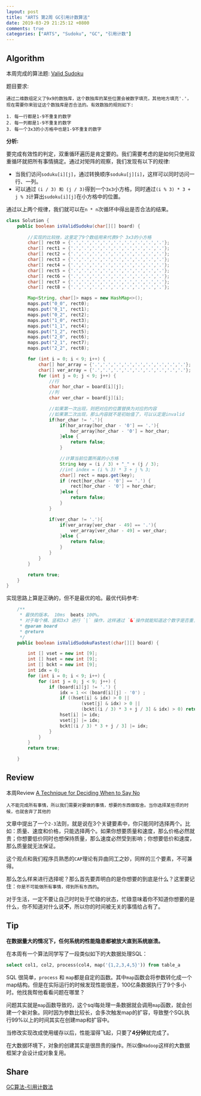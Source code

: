 ```yaml
---
layout: post
title: "ARTS 第2周 GC引用计数算法"
date: 2019-03-29 21:25:12 +0800
comments: true
categories: ["ARTS", "Sudoku", "GC", "引用计数"]
---
```


## Algorithm

本周完成的算法题: [Valid Sudoku](https://leetcode.com/problems/valid-sudoku/)

题目要求:

```
通过二维数组定义了9x9的数独库，这个数独库的某些位置会被数字填充，其他地方填充'.'，现在需要你来验证这个数独库是否合法的。有效数独的规则如下:

1. 每一行都是1-9不重复的数字
2. 每一列都是1-9不重复的数字
3. 每一个3x3的小方格中也是1-9不重复的数字
```

<!-- more -->

**分析:**

要完成有效性的判定，双重循环遍历是肯定要的。我们需要考虑的是如何只使用双重循环就把所有事情搞定。通过对矩阵的观察，我们发现有以下的规律:

* 当我们访问`soduku[i][j]`，通过转换顺序`soduku[j][i]`，这样可以同时访问一行、一列。
* 可以通过 `(i / 3) 和 (j / 3)`得到一个`3x3`小方格，同时通过`(i % 3) * 3 + j % 3`计算出`sudoku[i][j]`在小方格中的位置。

通过以上两个规律，我们就可以在`n * n`次循环中得出是否合法的结果。

```Java
class Solution {
    public boolean isValidSudoku(char[][] board) {
    
        //实现的比较挫，这里定了9个数组用来代表9个 3x3的小方格
        char[] rect0 = {'.','.','.','.','.','.','.','.','.'};
        char[] rect1 = {'.','.','.','.','.','.','.','.','.'};
        char[] rect2 = {'.','.','.','.','.','.','.','.','.'};
        char[] rect3 = {'.','.','.','.','.','.','.','.','.'};
        char[] rect4 = {'.','.','.','.','.','.','.','.','.'};
        char[] rect5 = {'.','.','.','.','.','.','.','.','.'};
        char[] rect6 = {'.','.','.','.','.','.','.','.','.'};
        char[] rect7 = {'.','.','.','.','.','.','.','.','.'};
        char[] rect8 = {'.','.','.','.','.','.','.','.','.'};

        Map<String, char[]> maps = new HashMap<>();
        maps.put("0_0", rect0);
        maps.put("0_1", rect1);
        maps.put("0_2", rect2);
        maps.put("1_0", rect3);
        maps.put("1_1", rect4);
        maps.put("1_2", rect5);
        maps.put("2_0", rect6);
        maps.put("2_1", rect7);
        maps.put("2_2", rect8);

        for (int i = 0; i < 9; i++) {
            char[] hor_array = {'.','.','.','.','.','.','.','.','.'};
            char[] ver_array = {'.','.','.','.','.','.','.','.','.'};
            for (int j = 0; j < 9; j++) {
                //行
                char hor_char = board[i][j];
                //列
                char ver_char = board[j][i];

                //如果第一次出现，则把对应的位置替换为对应的内容
                //如果第二次出现，那么内容就不是初始值了，可以认定是invalid
                if(hor_char != '.'){
                    if(hor_array[hor_char - '0'] == '.'){
                        hor_array[hor_char - '0'] = hor_char;
                    }else {
                        return false;
                    }

                    //计算当前位置所属的小方格
                    String key = (i / 3) + "_" + (j / 3);
                    //int index = (i % 3) * 3 + j % 3;
                    char[] rect = maps.get(key);
                    if (rect[hor_char - '0'] == '.') {
                        rect[hor_char - '0'] = hor_char;
                    }else {
                        return false;
                    }
                }

                if(ver_char != '.'){
                    if(ver_array[ver_char - 49] == '.'){
                        ver_array[ver_char - 49] = ver_char;
                    }else {
                        return false;
                    }
                }
            }
        }

        return true;
    }
}
```

实现思路上算是正确的，但不是最优的哈。最优代码参考:

```Java
    /**
     * 最快的版本。 10ms  beats 100%。
     * 对于每个横、竖和3x3 进行 `|` 操作，这样通过 `&`操作就能知道这个数字是否重复过。
     * @param board
     * @return
     */
    public boolean isValidSudokuFastest(char[][] board) {

        int [] vset = new int [9];
        int [] hset = new int [9];
        int [] bckt = new int [9];
        int idx = 0;
        for (int i = 0; i < 9; i++) {
            for (int j = 0; j < 9; j++) {
                if (board[i][j] != '.') {
                    idx = 1 << (board[i][j] - '0') ;
                    if ((hset[i] & idx) > 0 ||
                            (vset[j] & idx) > 0 ||
                            (bckt[(i / 3) * 3 + j / 3] & idx) > 0) return false;
                    hset[i] |= idx;
                    vset[j] |= idx;
                    bckt[(i / 3) * 3 + j / 3] |= idx;
                }
            }
        }
        return true;

    }
```

## Review

本周Review [A Technique for Deciding When to Say No](https://medium.com/s/story/the-law-of-two-thirds-cfad7c4d42eb)

`人不能完成所有事情，所以我们需要对要做的事情，想要的东西做取舍。当你选择某些项的时候，也就舍弃了其他的`

文章中提出了一个`2-3`法则，就是说在3个关键要素中，你只能同时选择两个。比如：质量、速度和价格，只能选择两个。如果你想要质量和速度，那么价格必然就贵；你想要低价同时也想保持质量，那么速度必然受到影响；你想要低价和速度，那么质量就无法保证。

这个观点和我们程序员熟悉的`CAP`理论有异曲同工之妙，同样的三个要素，不可兼得。

那么怎么样来进行选择呢？那么首先要弄明白的是你想要的到底是什么？这里要记住：`你是不可能做所有事情，得到所有东西的`。

对于生活，一定不要让自己时时处于忙碌的状态，忙碌意味着你不知道你想要的是什么，你不知道对什么说**不**，所以你的时间被无关的事情给占有了。

## Tip

**在数据量大的情况下，任何系统的性能隐患都被放大直到系统崩溃。**

在本周有一个算法同学写了一段类似如下的大数据处理SQL：

```SQL
select col1, col2, process(col4, map('{1,2,3,4,5}')) from table_a
```

SQL 很简单，`process` 和 `map`都是自定的函数。其中`map`函数会将参数转化成一个map结构。但是在实际运行的时候发现性能很差，100亿条数据执行了9个多小时。他找我帮他看看问题在哪里？

问题其实就是`map`函数导致的，这个sql每处理一条数据就会调用`map`函数，就会创建一个新对象。同时因为参数比较长，会多次触发map的扩容，导致整个SQL执行99%以上的时间其实在创建map和扩容中。

当修改实现改成使用缓存以后，性能溜得飞起，只要了**4分钟**就完成了。

在大数据环境下，对象的创建其实是很昂贵的操作。所以像`Hadoop`这样的大数据框架才会设计成对象复用。

## Share

[GC算法-引用计数法](http://linuxlsx.top/blog/2019/03/26/la-ji-hui-shou-de-suan-fa-yu-shi-xian-du-shu-bi-ji-yin-yong-ji-shu-fa/)
